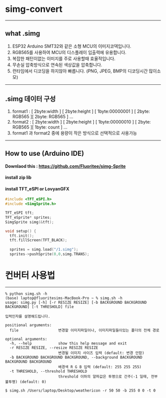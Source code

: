 # simg-convert
***
## what .simg
1. ESP32 Arduino SMT32와 같은 소형 MCU의 이미지코덱입니다. 
2. RGB565를 사용하여 MCU의 디스플레이 입출력에 유용합니다. 
3. 복잡한 패턴이없는 이미지를 주로 사용할때 효율적입니다.
5. 무손실 압축방식으로 연속된 색상값을 압축합니다.
6. 런타임에서 디코딩을 하지않아 빠릅니다. (PNG, JPEG, BMP의 디코딩시간 많이소모)
***
## .simg 데이터 구성
1. format1 : [ 2byte:width ] [ 2byte:height ] [ 1byte:00000001 ] [ 2byte: RGB565 ][ 2byte: RGB565 ]  ...
2. format2 : [ 2byte:width ] [ 2byte:height ] [ 1byte:00000010 ] [ 2byte: RGB565 ][ 1byte: count  ]  ...
3. format1 과 format2 중에 용량이 작은 방식으로 선택적으로 사용가능
***
## How to use (Arduino IDE)
#### Downlaod this : https://github.com/Fluoritee/simg-Sprite
#### install zip lib
#### install TFT_eSPI or LovyanGFX
```c
#include <TFT_eSPI.h>
#include <SimgSprite.h>

TFT_eSPI tft;
TFT_eSprite* sprites;
SimgSprite simg(&tft);

void setup() {
  tft.init();
  tft.fillScreen(TFT_BLACK);
  
  sprites = simg.load("/1.simg");
  sprites->pushSprite(0,0,simg.TRANS);
```

# 컨버터 사용법
***

```shell
% python simg.sh -h
(base) laptop@fluoritesims-MacBook-Pro ~ % simg.sh -h
usage: simg.py [-h] [-r RESIZE RESIZE] [-b BACKGROUND BACKGROUND BACKGROUND] [-t THRESHOLD] file

입력인자를 설명해드립니다.

positional arguments:
  file                  변경할 이미지파일이나, 이미지파일들이있는 폴더의 전체 경로

optional arguments:
  -h, --help            show this help message and exit
  -r RESIZE RESIZE, --resize RESIZE RESIZE
                        변경될 이미지 사이즈 입력 (default: 변경 안함)
  -b BACKGROUND BACKGROUND BACKGROUND, --background BACKGROUND BACKGROUND BACKGROUND
                        배경색 R G B 입력 (default: 255 255 255)
  -t THRESHOLD, --threshold THRESHOLD
                        threshold 이하의 알파값은 투명으로 간주(-1 일때, 전부 불투명) (default: 0)
```
```shell
$ simg.sh /Users/laptop/Desktop/weathericon -r 50 50 -b 255 0 0 -t 0
```

